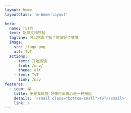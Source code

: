 ```yaml
---
layout: home
layoutClass: 'm-home-layout'

hero:
  name: TvT的
  text: 吃瓜文档导航
  tagline: 可以吃瓜了嘛？那很好了嘻嘻
  image:
    src: /logo.png
    alt: TvT
  actions:
    - text: 开始阅读
      link: /nav/
      theme: alt
    - text: TvT
      link: /nav
features:
  - icon: 😭
    title: 于是我恍惚 好像付出真心是一种报应.
    details: '<small class="bottom-small">TvT</small>'
    link: /
---
```


<style>
/*爱的魔力转圈圈*/
.m-home-layout .image-src:hover {
  transform: translate(-50%, -50%) rotate(666turn);
  transition: transform 59s 1s cubic-bezier(0.3, 0, 0.8, 1);
}

.m-home-layout .details small {
  opacity: 0.8;
}

.m-home-layout .bottom-small {
  display: block;
  margin-top: 2em;
  text-align: right;
}
</style>
